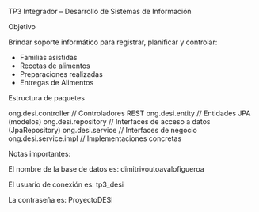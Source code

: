 TP3 Integrador – Desarrollo de Sistemas de Información

Objetivo

Brindar soporte informático para registrar, planificar y controlar:
- Familias asistidas
- Recetas de alimentos
- Preparaciones realizadas
- Entregas de Alimentos



 Estructura de paquetes

ong.desi.controller     // Controladores REST
ong.desi.entity         // Entidades JPA (modelos)
ong.desi.repository     // Interfaces de acceso a datos (JpaRepository)
ong.desi.service        // Interfaces de negocio
ong.desi.service.impl   // Implementaciones concretas

Notas importantes:

El nombre de la base de datos es: dimitrivoutoavalofigueroa

El usuario de conexión es: tp3_desi

La contraseña es: ProyectoDESI